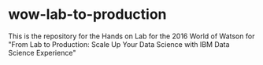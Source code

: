 # wow-lab-to-production
This is the repository for the Hands on Lab for the 2016 World of Watson for "From Lab to Production: Scale Up Your Data Science with IBM Data Science Experience"
